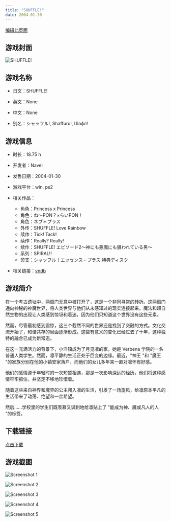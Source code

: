 ```yaml
---
title: "SHUFFLE!"
date: 2004-01-30
---
```

[编辑此页面](https://github.com/ACG-3/ADV3-source/blob/main/source/_posts/games/SHUFFLE%21%20%E3%82%A8%E3%83%94%E3%82%BD%E3%83%BC%E3%83%892%EF%BD%9E%E7%A5%9E%E3%81%AB%E3%82%82%E6%82%AA%E9%AD%94%E3%81%AB%E3%82%82%E7%8B%99%E3%82%8F%E3%82%8C%E3%81%A6%E3%81%84%E3%82%8B%E7%94%B7%EF%BD%9E.md)

## 游戏封面

![SHUFFLE!](https%3A//pan.timero.xyz/onedrive/img_lib_001/SHUFFLE%21%20%E3%82%A8%E3%83%94%E3%82%BD%E3%83%BC%E3%83%892%EF%BD%9E%E7%A5%9E%E3%81%AB%E3%82%82%E6%82%AA%E9%AD%94%E3%81%AB%E3%82%82%E7%8B%99%E3%82%8F%E3%82%8C%E3%81%A6%E3%81%84%E3%82%8B%E7%94%B7%EF%BD%9E_cover.avif)


## 游戏名称

- 日文：SHUFFLE!
- 英文：None
- 中文：None

- 别名：シャッフル!, Shaffuru!, Шафл!


## 游戏信息

- 时长：18.75 h
- 开发者：Navel
- 发售日期：2004-01-30
- 游戏平台：win, ps2
- 相关作品：
   - 角色：Princess x Princess
   - 角色：ね～PON？×らいPON！
   - 角色：ネブ＊プラス
   - 外传：SHUFFLE! Love Rainbow
   - 续作：Tick! Tack!
   - 续作：Really? Really!
   - 续作：SHUFFLE! エピソード2～神にも悪魔にも狙われている男～
   - 系列：SPIRAL!!
   - 旁支：シャッフル！エッセンス・プラス 特典ディスク

- 相关链接：[vndb](https://vndb.org/v28)


## 游戏简介

在一个考古遗址中，两扇门无意中被打开了，这是一个非同寻常的转折。这两扇门通向神秘的神魔世界，将人类世界与他们从未感知过的现实连接起来。魔法和超自然生物的出现让人类感到惊讶和着迷，因为他们只知道这个世界没有这些元素。

然而，尽管最初感到震惊，这三个截然不同的世界还是找到了交融的方式。文化交流开始了，和谐共存的局面逐渐形成。这些有意义的变化已经过去了十年，这种独特的融合已成为新常态。

在这一充满活力的背景下，小洋镇成为了月见凛的家，她是 Verbena 学院的一名普通人类学生。然而，凛平静的生活正处于巨变的边缘。最近，"神王 "和 "魔王 "的家族分别在他的小镇安家落户，而他们的女儿多年来一直对凛怀有好感。

他们的感情源于年轻时的一次短暂相遇，那是一次影响深远的经历，他们将这种感情牢牢抓住，并坚定不移地珍惜着。

随着这些来自神界和魔界的公主闯入凛的生活，引发了一场旋风，给凛原本平凡的生活带来了动荡、绝望和一丝希望。

然后......学校里的学生们既羡慕又讽刺地给凛贴上了 "能成为神、魔或凡人的人 "的标签。




## 下载链接

[点击下载](https://pan.timero.xyz/onedrive/adv_lib_001/SHUFFLE%21%20%E3%82%A8%E3%83%94%E3%82%BD%E3%83%BC%E3%83%892%EF%BD%9E%E7%A5%9E%E3%81%AB%E3%82%82%E6%82%AA%E9%AD%94%E3%81%AB%E3%82%82%E7%8B%99%E3%82%8F%E3%82%8C%E3%81%A6%E3%81%84%E3%82%8B%E7%94%B7%EF%BD%9E)


## 游戏截图


![Screenshot 1](https%3A//pan.timero.xyz/onedrive/img_lib_001/SHUFFLE%21%20%E3%82%A8%E3%83%94%E3%82%BD%E3%83%BC%E3%83%892%EF%BD%9E%E7%A5%9E%E3%81%AB%E3%82%82%E6%82%AA%E9%AD%94%E3%81%AB%E3%82%82%E7%8B%99%E3%82%8F%E3%82%8C%E3%81%A6%E3%81%84%E3%82%8B%E7%94%B7%EF%BD%9E_Screenshot_1.avif)

![Screenshot 2](https%3A//pan.timero.xyz/onedrive/img_lib_001/SHUFFLE%21%20%E3%82%A8%E3%83%94%E3%82%BD%E3%83%BC%E3%83%892%EF%BD%9E%E7%A5%9E%E3%81%AB%E3%82%82%E6%82%AA%E9%AD%94%E3%81%AB%E3%82%82%E7%8B%99%E3%82%8F%E3%82%8C%E3%81%A6%E3%81%84%E3%82%8B%E7%94%B7%EF%BD%9E_Screenshot_2.avif)

![Screenshot 3](https%3A//pan.timero.xyz/onedrive/img_lib_001/SHUFFLE%21%20%E3%82%A8%E3%83%94%E3%82%BD%E3%83%BC%E3%83%892%EF%BD%9E%E7%A5%9E%E3%81%AB%E3%82%82%E6%82%AA%E9%AD%94%E3%81%AB%E3%82%82%E7%8B%99%E3%82%8F%E3%82%8C%E3%81%A6%E3%81%84%E3%82%8B%E7%94%B7%EF%BD%9E_Screenshot_3.avif)

![Screenshot 4](https%3A//pan.timero.xyz/onedrive/img_lib_001/SHUFFLE%21%20%E3%82%A8%E3%83%94%E3%82%BD%E3%83%BC%E3%83%892%EF%BD%9E%E7%A5%9E%E3%81%AB%E3%82%82%E6%82%AA%E9%AD%94%E3%81%AB%E3%82%82%E7%8B%99%E3%82%8F%E3%82%8C%E3%81%A6%E3%81%84%E3%82%8B%E7%94%B7%EF%BD%9E_Screenshot_4.avif)

![Screenshot 5](https%3A//pan.timero.xyz/onedrive/img_lib_001/SHUFFLE%21%20%E3%82%A8%E3%83%94%E3%82%BD%E3%83%BC%E3%83%892%EF%BD%9E%E7%A5%9E%E3%81%AB%E3%82%82%E6%82%AA%E9%AD%94%E3%81%AB%E3%82%82%E7%8B%99%E3%82%8F%E3%82%8C%E3%81%A6%E3%81%84%E3%82%8B%E7%94%B7%EF%BD%9E_Screenshot_5.avif)

